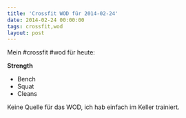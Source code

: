 ```yaml
---
title: 'Crossfit WOD für 2014-02-24'
date: 2014-02-24 00:00:00 
tags: crossfit,wod
layout: post
---
```

Mein #crossfit #wod für heute:

**Strength**

* Bench
* Squat
* Cleans

Keine Quelle für das WOD, ich hab einfach im Keller trainiert.
